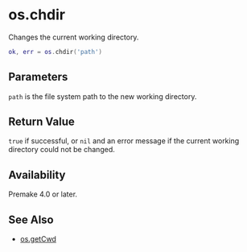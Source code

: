 # os.chdir

Changes the current working directory.

```lua
ok, err = os.chdir('path')
```

## Parameters

`path` is the file system path to the new working directory.

## Return Value

`true` if successful, or `nil` and an error message if the current working directory could not be changed.

## Availability

Premake 4.0 or later.

## See Also

- [os.getCwd](os.getCwd.md)
